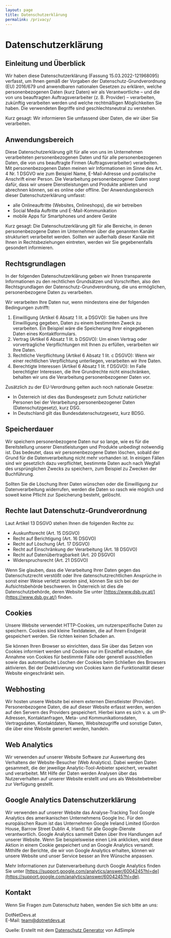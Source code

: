 ```yaml
---
layout: page
title: Datenschutzerklärung
permalink: /privacy/
---
```


# Datenschutzerklärung

## Einleitung und Überblick

Wir haben diese Datenschutzerklärung (Fassung 15.03.2022-121968095) verfasst, um Ihnen gemäß der Vorgaben der Datenschutz-Grundverordnung (EU) 2016/679 und anwendbaren nationalen Gesetzen zu erklären, welche personenbezogenen Daten (kurz Daten) wir als Verantwortliche – und die von uns beauftragten Auftragsverarbeiter (z. B. Provider) – verarbeiten, zukünftig verarbeiten werden und welche rechtmäßigen Möglichkeiten Sie haben. Die verwendeten Begriffe sind geschlechtsneutral zu verstehen.

Kurz gesagt: Wir informieren Sie umfassend über Daten, die wir über Sie verarbeiten.

## Anwendungsbereich

Diese Datenschutzerklärung gilt für alle von uns im Unternehmen verarbeiteten personenbezogenen Daten und für alle personenbezogenen Daten, die von uns beauftragte Firmen (Auftragsverarbeiter) verarbeiten. Mit personenbezogenen Daten meinen wir Informationen im Sinne des Art. 4 Nr. 1 DSGVO wie zum Beispiel Name, E-Mail-Adresse und postalische Anschrift einer Person. Die Verarbeitung personenbezogener Daten sorgt dafür, dass wir unsere Dienstleistungen und Produkte anbieten und abrechnen können, sei es online oder offline. Der Anwendungsbereich dieser Datenschutzerklärung umfasst:

- alle Onlineauftritte (Websites, Onlineshops), die wir betreiben
- Social Media Auftritte und E-Mail-Kommunikation
- mobile Apps für Smartphones und andere Geräte

Kurz gesagt: Die Datenschutzerklärung gilt für alle Bereiche, in denen personenbezogene Daten im Unternehmen über die genannten Kanäle strukturiert verarbeitet werden. Sollten wir außerhalb dieser Kanäle mit Ihnen in Rechtsbeziehungen eintreten, werden wir Sie gegebenenfalls gesondert informieren.

## Rechtsgrundlagen

In der folgenden Datenschutzerklärung geben wir Ihnen transparente Informationen zu den rechtlichen Grundsätzen und Vorschriften, also den Rechtsgrundlagen der Datenschutz-Grundverordnung, die uns ermöglichen, personenbezogene Daten zu verarbeiten.

Wir verarbeiten Ihre Daten nur, wenn mindestens eine der folgenden Bedingungen zutrifft:

1. Einwilligung (Artikel 6 Absatz 1 lit. a DSGVO): Sie haben uns Ihre Einwilligung gegeben, Daten zu einem bestimmten Zweck zu verarbeiten. Ein Beispiel wäre die Speicherung Ihrer eingegebenen Daten eines Kontaktformulars.
2. Vertrag (Artikel 6 Absatz 1 lit. b DSGVO): Um einen Vertrag oder vorvertragliche Verpflichtungen mit Ihnen zu erfüllen, verarbeiten wir Ihre Daten.
3. Rechtliche Verpflichtung (Artikel 6 Absatz 1 lit. c DSGVO): Wenn wir einer rechtlichen Verpflichtung unterliegen, verarbeiten wir Ihre Daten.
4. Berechtigte Interessen (Artikel 6 Absatz 1 lit. f DSGVO): Im Falle berechtigter Interessen, die Ihre Grundrechte nicht einschränken, behalten wir uns die Verarbeitung personenbezogener Daten vor.

Zusätzlich zu der EU-Verordnung gelten auch noch nationale Gesetze:

- In Österreich ist dies das Bundesgesetz zum Schutz natürlicher Personen bei der Verarbeitung personenbezogener Daten (Datenschutzgesetz), kurz DSG.
- In Deutschland gilt das Bundesdatenschutzgesetz, kurz BDSG.

## Speicherdauer

Wir speichern personenbezogene Daten nur so lange, wie es für die Bereitstellung unserer Dienstleistungen und Produkte unbedingt notwendig ist. Das bedeutet, dass wir personenbezogene Daten löschen, sobald der Grund für die Datenverarbeitung nicht mehr vorhanden ist. In einigen Fällen sind wir gesetzlich dazu verpflichtet, bestimmte Daten auch nach Wegfall des ursprünglichen Zwecks zu speichern, zum Beispiel zu Zwecken der Buchführung.

Sollten Sie die Löschung Ihrer Daten wünschen oder die Einwilligung zur Datenverarbeitung widerrufen, werden die Daten so rasch wie möglich und soweit keine Pflicht zur Speicherung besteht, gelöscht.

## Rechte laut Datenschutz-Grundverordnung

Laut Artikel 13 DSGVO stehen Ihnen die folgenden Rechte zu:

- Auskunftsrecht (Art. 15 DSGVO)
- Recht auf Berichtigung (Art. 16 DSGVO)
- Recht auf Löschung (Art. 17 DSGVO)
- Recht auf Einschränkung der Verarbeitung (Art. 18 DSGVO)
- Recht auf Datenübertragbarkeit (Art. 20 DSGVO)
- Widerspruchsrecht (Art. 21 DSGVO)

Wenn Sie glauben, dass die Verarbeitung Ihrer Daten gegen das Datenschutzrecht verstößt oder Ihre datenschutzrechtlichen Ansprüche in sonst einer Weise verletzt worden sind, können Sie sich bei der Aufsichtsbehörde beschweren. In Österreich ist dies die Datenschutzbehörde, deren Website Sie unter [https://www.dsb.gv.at/](https://www.dsb.gv.at/) finden.

## Cookies

Unsere Website verwendet HTTP-Cookies, um nutzerspezifische Daten zu speichern. Cookies sind kleine Textdateien, die auf Ihrem Endgerät gespeichert werden. Sie richten keinen Schaden an.

Sie können Ihren Browser so einrichten, dass Sie über das Setzen von Cookies informiert werden und Cookies nur im Einzelfall erlauben, die Annahme von Cookies für bestimmte Fälle oder generell ausschließen sowie das automatische Löschen der Cookies beim Schließen des Browsers aktivieren. Bei der Deaktivierung von Cookies kann die Funktionalität dieser Website eingeschränkt sein.

## Webhosting

Wir hosten unsere Website bei einem externen Dienstleister (Provider). Personenbezogene Daten, die auf dieser Website erfasst werden, werden auf den Servern des Providers gespeichert. Hierbei kann es sich v. a. um IP-Adressen, Kontaktanfragen, Meta- und Kommunikationsdaten, Vertragsdaten, Kontaktdaten, Namen, Websitezugriffe und sonstige Daten, die über eine Website generiert werden, handeln.

## Web Analytics

Wir verwenden auf unserer Website Software zur Auswertung des Verhaltens der Website-Besucher (Web Analytics). Dabei werden Daten gesammelt, die der jeweilige Analytic-Tool-Anbieter speichert, verwaltet und verarbeitet. Mit Hilfe der Daten werden Analysen über das Nutzerverhalten auf unserer Website erstellt und uns als Websitebetreiber zur Verfügung gestellt.

## Google Analytics Datenschutzerklärung

Wir verwenden auf unserer Website das Analyse-Tracking Tool Google Analytics des amerikanischen Unternehmens Google Inc. Für den europäischen Raum ist das Unternehmen Google Ireland Limited (Gordon House, Barrow Street Dublin 4, Irland) für alle Google-Dienste verantwortlich. Google Analytics sammelt Daten über Ihre Handlungen auf unserer Website. Wenn Sie beispielsweise einen Link anklicken, wird diese Aktion in einem Cookie gespeichert und an Google Analytics versandt. Mithilfe der Berichte, die wir von Google Analytics erhalten, können wir unsere Website und unser Service besser an Ihre Wünsche anpassen.

Mehr Informationen zur Datenverarbeitung durch Google Analytics finden Sie unter [https://support.google.com/analytics/answer/6004245?hl=de](https://support.google.com/analytics/answer/6004245?hl=de).

## Kontakt

Wenn Sie Fragen zum Datenschutz haben, wenden Sie sich bitte an uns:

DotNetDevs.at  
E-Mail: [team@dotnetdevs.at](mailto:team@dotnetdevs.at)

Quelle: Erstellt mit dem [Datenschutz Generator](https://www.adsimple.at/datenschutz-generator/) von AdSimple

